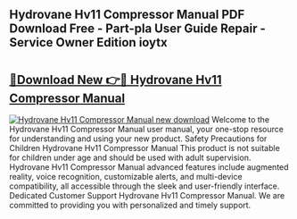 ## Hydrovane Hv11 Compressor Manual PDF Download Free - Part-pla User Guide Repair - Service Owner Edition ioytx

# <h2><a href="http://cf18736.oget.top/?id=Hydrovane+Hv11+Compressor+Manual">🔗Download New 👉🔴 Hydrovane Hv11 Compressor Manual</a></h2>

[![Hydrovane Hv11 Compressor Manual new download](https://i.imgur.com/5g1atiW.png)](http://cf18736.oget.top/?id=Hydrovane+Hv11+Compressor+Manual)
Welcome to the Hydrovane Hv11 Compressor Manual user manual, your one-stop resource for understanding and using your new product. Safety Precautions for Children Hydrovane Hv11 Compressor Manual This product is not suitable for children under age and should be used with adult supervision. Hydrovane Hv11 Compressor Manual advanced features include augmented reality, voice recognition, customizable alerts, and multi-device compatibility, all accessible through the sleek and user-friendly interface. Dedicated Customer Support Hydrovane Hv11 Compressor Manual. We are committed to providing you with personalized and timely support.
